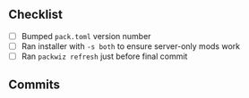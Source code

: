 ## Checklist
- [ ] Bumped `pack.toml` version number
- [ ] Ran installer with `-s both` to ensure server-only mods work
- [ ] Ran `packwiz refresh` just before final commit

## Commits
<!-- Diff commits - START -->
<!-- Diff commits - END -->
